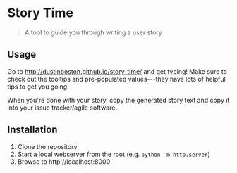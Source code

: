 Story Time
==========

> A tool to guide you through writing a user story

## Usage

Go to http://dustinboston.github.io/story-time/ and get typing! Make sure to
check out the tooltips and pre-populated values---they have lots of helpful
tips to get you going.

When you're done with your story, copy the generated story text and copy it into
your issue tracker/agile software.

## Installation

1. Clone the repository
2. Start a local webserver from the root (e.g. `python -m http.server`) 
3. Browse to http://localhost:8000